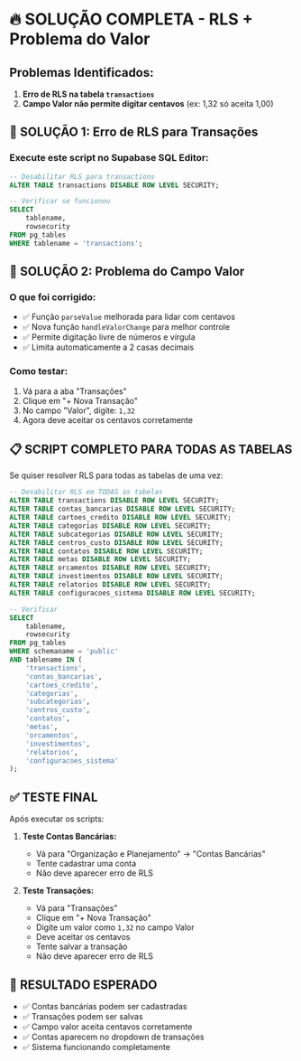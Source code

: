 # 🔥 SOLUÇÃO COMPLETA - RLS + Problema do Valor

## Problemas Identificados:
1. **Erro de RLS na tabela `transactions`**
2. **Campo Valor não permite digitar centavos** (ex: 1,32 só aceita 1,00)

## 🔧 SOLUÇÃO 1: Erro de RLS para Transações

### Execute este script no Supabase SQL Editor:

```sql
-- Desabilitar RLS para transactions
ALTER TABLE transactions DISABLE ROW LEVEL SECURITY;

-- Verificar se funcionou
SELECT 
    tablename,
    rowsecurity
FROM pg_tables 
WHERE tablename = 'transactions';
```

## 🔧 SOLUÇÃO 2: Problema do Campo Valor

### O que foi corrigido:
- ✅ Função `parseValue` melhorada para lidar com centavos
- ✅ Nova função `handleValorChange` para melhor controle
- ✅ Permite digitação livre de números e vírgula
- ✅ Limita automaticamente a 2 casas decimais

### Como testar:
1. Vá para a aba "Transações"
2. Clique em "+ Nova Transação"
3. No campo "Valor", digite: `1,32`
4. Agora deve aceitar os centavos corretamente

## 📋 SCRIPT COMPLETO PARA TODAS AS TABELAS

Se quiser resolver RLS para todas as tabelas de uma vez:

```sql
-- Desabilitar RLS em TODAS as tabelas
ALTER TABLE transactions DISABLE ROW LEVEL SECURITY;
ALTER TABLE contas_bancarias DISABLE ROW LEVEL SECURITY;
ALTER TABLE cartoes_credito DISABLE ROW LEVEL SECURITY;
ALTER TABLE categorias DISABLE ROW LEVEL SECURITY;
ALTER TABLE subcategorias DISABLE ROW LEVEL SECURITY;
ALTER TABLE centros_custo DISABLE ROW LEVEL SECURITY;
ALTER TABLE contatos DISABLE ROW LEVEL SECURITY;
ALTER TABLE metas DISABLE ROW LEVEL SECURITY;
ALTER TABLE orcamentos DISABLE ROW LEVEL SECURITY;
ALTER TABLE investimentos DISABLE ROW LEVEL SECURITY;
ALTER TABLE relatorios DISABLE ROW LEVEL SECURITY;
ALTER TABLE configuracoes_sistema DISABLE ROW LEVEL SECURITY;

-- Verificar
SELECT 
    tablename,
    rowsecurity
FROM pg_tables 
WHERE schemaname = 'public' 
AND tablename IN (
    'transactions',
    'contas_bancarias',
    'cartoes_credito',
    'categorias',
    'subcategorias',
    'centros_custo',
    'contatos',
    'metas',
    'orcamentos',
    'investimentos',
    'relatorios',
    'configuracoes_sistema'
);
```

## ✅ TESTE FINAL

Após executar os scripts:

1. **Teste Contas Bancárias:**
   - Vá para "Organização e Planejamento" → "Contas Bancárias"
   - Tente cadastrar uma conta
   - Não deve aparecer erro de RLS

2. **Teste Transações:**
   - Vá para "Transações"
   - Clique em "+ Nova Transação"
   - Digite um valor como `1,32` no campo Valor
   - Deve aceitar os centavos
   - Tente salvar a transação
   - Não deve aparecer erro de RLS

## 🎯 RESULTADO ESPERADO

- ✅ Contas bancárias podem ser cadastradas
- ✅ Transações podem ser salvas
- ✅ Campo valor aceita centavos corretamente
- ✅ Contas aparecem no dropdown de transações
- ✅ Sistema funcionando completamente 